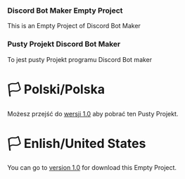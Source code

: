 ### Discord Bot Maker Empty Project
This is an Empty Project of Discord Bot Maker

### Pusty Projekt Discord Bot Maker
To jest pusty Projekt programu Discord Bot maker


# 🏳️ Polski/Polska
Możesz przejść do [wersji 1.0](https://github.com/xKotelek/DBM-EmptyProject/releases/tag/PL.1.0) aby pobrać ten Pusty Projekt.

# 🏳️ Enlish/United States
You can go to [version 1.0](https://github.com/xKotelek/DBM-EmptyProject/releases/tag/EN.1.0) for download this Empty Project.

